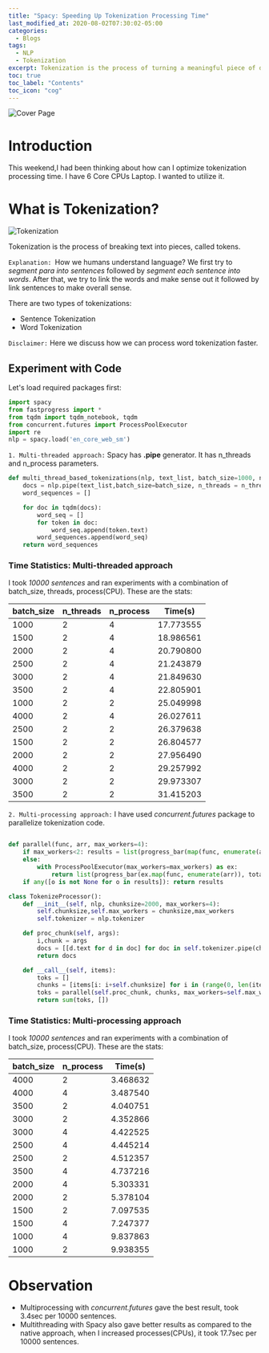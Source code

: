 ```yaml
---
title: "Spacy: Speeding Up Tokenization Processing Time"
last_modified_at: 2020-08-02T07:30:02-05:00
categories:
  - Blogs
tags:
  - NLP
  - Tokenization
excerpt: Tokenization is the process of turning a meaningful piece of data, such as an account number, into a random string of characters called a token
toc: true
toc_label: "Contents"
toc_icon: "cog"
---
```


![Cover Page](https://course.spacy.io/pipeline.png)

# Introduction

This weekend,I had been thinking about how can I optimize tokenization processing time. I have 6 Core CPUs Laptop. I wanted to utilize it.

# What is Tokenization?

![Tokenization](https://blog.floydhub.com/content/images/2020/02/tokenize.png)


Tokenization is the process of breaking text into pieces, called tokens. 

`Explanation: `How we humans understand language? We first try to *segment para into sentences* followed by *segment each sentence into words*.  After that, we try to link the words and make sense out it followed by link sentences to make overall sense.

There are two types of tokenizations:
- Sentence Tokenization
- Word Tokenization

`Disclaimer:` Here we discuss how we can process word tokenization faster.


## Experiment with Code

Let's load required packages first:

```python
import spacy
from fastprogress import *
from tqdm import tqdm_notebook, tqdm
from concurrent.futures import ProcessPoolExecutor
import re
nlp = spacy.load('en_core_web_sm')
```

`1. Multi-threaded approach:` Spacy has **.pipe** generator. It has n_threads and n_process parameters.

```python
def multi_thread_based_tokenizations(nlp, text_list, batch_size=1000, n_threads=4, n_process=1):
    docs = nlp.pipe(text_list,batch_size=batch_size, n_threads = n_threads, n_process=n_process)
    word_sequences = []

    for doc in tqdm(docs):
        word_seq = []
        for token in doc:
            word_seq.append(token.text)
        word_sequences.append(word_seq)
    return word_sequences
```
### Time Statistics: Multi-threaded approach

I took *10000 sentences* and ran experiments with a combination of batch_size, threads, process(CPU). These are the stats:

batch_size|n_threads|n_process|Time(s)
|---|---|---|---|
1000|2|4|17.773555
1500|2|4|18.986561
2000|2|4|20.790800
2500|2|4|21.243879
3000|2|4|21.849630
3500|2|4|22.805901
1000|2|2|25.049998
4000|2|4|26.027611
2500|2|2|26.379638
1500|2|2|26.804577
2000|2|2|27.956490
4000|2|2|29.257992
3000|2|2|29.973307
3500|2|2|31.415203

`2. Multi-processing approach:` I have used *concurrent.futures* package to parallelize tokenization code.

```python

def parallel(func, arr, max_workers=4):
    if max_workers<2: results = list(progress_bar(map(func, enumerate(arr)), total=len(arr)))
    else:
        with ProcessPoolExecutor(max_workers=max_workers) as ex:
            return list(progress_bar(ex.map(func, enumerate(arr)), total=len(arr)))
    if any([o is not None for o in results]): return results

class TokenizeProcessor():
    def __init__(self, nlp, chunksize=2000, max_workers=4): 
        self.chunksize,self.max_workers = chunksize,max_workers
        self.tokenizer = nlp.tokenizer

    def proc_chunk(self, args):
        i,chunk = args
        docs = [[d.text for d in doc] for doc in self.tokenizer.pipe(chunk)]
        return docs

    def __call__(self, items): 
        toks = []
        chunks = [items[i: i+self.chunksize] for i in (range(0, len(items), self.chunksize))]
        toks = parallel(self.proc_chunk, chunks, max_workers=self.max_workers)
        return sum(toks, [])

```

### Time Statistics: Multi-processing approach

I took *10000 sentences* and ran experiments with a combination of batch_size, process(CPU). These are the stats:

batch_size|n_process|Time(s)
|---|---|---|
4000|2|3.468632
4000|4|3.487540
3500|2|4.040751
3000|2|4.352866
3000|4|4.422525
2500|4|4.445214
2500|2|4.512357
3500|4|4.737216
2000|4|5.303331
2000|2|5.378104
1500|2|7.097535
1500|4|7.247377
1000|4|9.837863
1000|2|9.938355

# Observation

- Multiprocessing with *concurrent.futures* gave the best result, took 3.4sec per 10000 sentences.
- Multithreading with Spacy also gave better results as compared to the native approach, when I increased processes(CPUs), it took 17.7sec per 10000 sentences.
